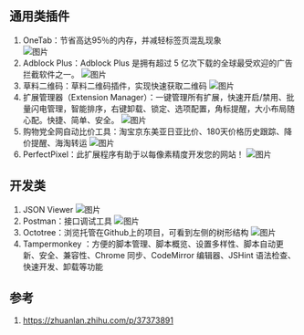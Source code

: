 ## 通用类插件
1. OneTab：节省高达95％的内存，并减轻标签页混乱现象  
![图片](https://lh3.googleusercontent.com/2RDguo_snb46gRYdjc7VE_cz5jCBYljwBX3kCZd_K0SYdsXwSft0EIwnQ0DsiV9KpDww9pBh-A=w440-h280-e365)
2. Adblock Plus：Adblock Plus 是拥有超过 5 亿次下载的全球最受欢迎的广告拦截软件之一。
![图片](https://lh3.googleusercontent.com/QwFe-CrQJGmRL0_BR78QlbhZKG8nDol1y6gwKwXFANgPgDN_yXvSwXYU7pBufuAvHsfMUrTT=w440-h280-e365)
3. 草料二维码：草料二维码插件，实现快速获取二维码
![图片](https://lh3.googleusercontent.com/1ztyVwjA726G-9gBSwhomIphpI7tU5RdCKTvywpu96RQ7oB3py_iUxaEshZq9uDmAsZirtybUQ=w128-h128-e365)
4. 扩展管理器（Extension Manager）：一键管理所有扩展，快速开启/禁用、批量闪电管理，智能排序，右键卸载、锁定、选项配置，角标提醒，大小布局随心配。快捷、简单、安全。
![图片](https://lh3.googleusercontent.com/fWqxcgX-jI9AgmkSzUWpUM03_yTObNsOU5zbAoOz63ndZK8NS2ZFfMwoIKrypUD5qUl8qjpz=w440-h280-e365)
5. 购物党全网自动比价工具：淘宝京东美亚日亚比价、180天价格历史跟踪、降价提醒、海淘转运
![图片](https://lh3.googleusercontent.com/ztKEKd6ju7apJ24p2Xz5mbDb8h-hy8S437NdMLau0U5DtO58z_dCiJk5TeKLyWvfXrrDLIWN=w440-h280-e365)
6. PerfectPixel：此扩展程序有助于以每像素精度开发您的网站！
![图片](https://lh3.googleusercontent.com/rebQBcLkVmE8G_stirLFJv0pdYZaxV-D7xR7DOzfZURg-p1wPebYymRw3WgbjXQSIR196mdsw3w=w440-h280-e365)

## 开发类
1. JSON Viewer
![图片](https://lh3.googleusercontent.com/BR0dN19o0gMurs5r-bZpMYZb3-SlLBJppYhFJaNMVnXJLDOGhnQI656Lz76AG_4YI-V36F9u7A=w440-h280-e365)
2. Postman：接口调试工具
![图片](https://lh3.googleusercontent.com/rp--uQpADVO0nG--0Da9et0eGLvNrA7scUoNU23_PZ1B1DfkqrfNkxRLQ6hbMkVavSKXpXJMl7Y=w440-h280-e365)
3. Octotree：浏览托管在Github上的项目，可看到左侧的树形结构
![图片](https://lh3.googleusercontent.com/yJB3FmwuMhq5CkxnJwbxUQvx3ICBrhOoSfUbWnJXP_iUIfawQNh00YVsIpfL76iUoGFQgMCIVA=w440-h280-e365)
4. Tampermonkey ：方便的脚本管理、脚本概览、设置多样性、脚本自动更新、安全、兼容性、Chrome 同步、CodeMirror 编辑器、JSHint 语法检查、快速开发、卸载等功能
## 参考
1. https://zhuanlan.zhihu.com/p/37373891